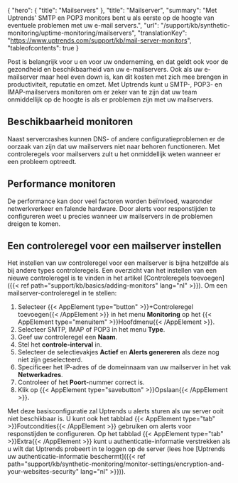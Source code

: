 {
  "hero": {
    "title": "Mailservers"
  },
  "title": "Mailserver",
  "summary": "Met Uptrends' SMTP en POP3 monitors bent u als eerste op de hoogte van eventuele problemen met uw e-mail servers.",
  "url": "/support/kb/synthetic-monitoring/uptime-monitoring/mailservers",
  "translationKey": "https://www.uptrends.com/support/kb/mail-server-monitors",
  "tableofcontents": true
}

Post is belangrijk voor u en voor uw onderneming, en dat geldt ook voor de gezondheid en beschikbaarheid van uw e-mailservers. Ook als uw e-mailserver maar heel even down is, kan dit kosten met zich mee brengen in productiviteit, reputatie en omzet. Met Uptrends kunt u SMTP-, POP3- en IMAP-mailservers monitoren om er zeker van te zijn dat uw team onmiddellijk op de hoogte is als er problemen zijn met uw mailservers.

## Beschikbaarheid monitoren

Naast servercrashes kunnen DNS- of andere configuratieproblemen er de oorzaak van zijn dat uw mailservers niet naar behoren functioneren. Met controleregels voor mailservers zult u het onmiddellijk weten wanneer er een probleem optreedt.

## Performance monitoren

De performance kan door veel factoren worden beïnvloed, waaronder netwerkverkeer en falende hardware. Door alerts voor responstijden te configureren weet u precies wanneer uw mailservers in de problemen dreigen te komen.

## Een controleregel voor een mailserver instellen

Het instellen van uw controleregel voor een mailserver is bijna hetzelfde als bij andere types controleregels. Een overzicht van het instellen van een nieuwe controleregel is te vinden in het artikel [Controleregels toevoegen]({{< ref path="support/kb/basics/adding-monitors" lang="nl" >}}). Om een mailserver-controleregel in te stellen:

1.  Selecteer {{< AppElement type="button" >}}\+Controleregel toevoegen{{< /AppElement >}} in het menu **Monitoring** op het {{< AppElement type="menuitem" >}}Hoofdmenu{{< /AppElement >}}.
2.  Selecteer SMTP, IMAP of POP3 in het menu **Type**.
3.  Geef uw controleregel een **Naam**.
4.  Stel het **controle-interval** in.
5.  Selecteer de selectievakjes **Actief** en **Alerts genereren** als deze nog niet zijn geselecteerd.
6.  Specificeer het IP-adres of de domeinnaam van uw mailserver in het vak **Netwerkadres**.
7.  Controleer of het **Poort**-nummer correct is.
8.  Klik op {{< AppElement type="savebutton" >}}Opslaan{{< /AppElement >}}.

Met deze basisconfiguratie zal Uptrends u alerts sturen als uw server ooit niet beschikbaar is. U kunt ook het tabblad {{< AppElement type="tab" >}}Foutcondities{{< /AppElement >}} gebruiken om alerts voor responstijden te configureren. Op het tabblad {{< AppElement type="tab" >}}Extra{{< /AppElement >}} kunt u authenticatie-informatie verstrekken als u wilt dat Uptrends probeert in te loggen op de server (lees hoe [Uptrends uw authenticatie-informatie beschermt]({{< ref path="support/kb/synthetic-monitoring/monitor-settings/encryption-and-your-websites-security" lang="nl" >}})).
